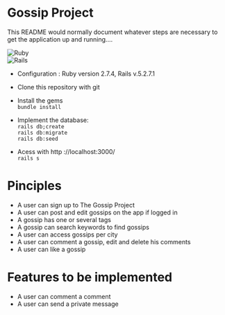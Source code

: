 # Gossip Project
This README would normally document whatever steps are necessary to get the
application up and running....

![Ruby](https://img.shields.io/badge/ruby-%23CC342D.svg?style=for-the-badge&logo=ruby&logoColor=white)  
![Rails](https://img.shields.io/badge/rails-%23CC0000.svg?style=for-the-badge&logo=ruby-on-rails&logoColor=white) 

* Configuration : Ruby version 2.7.4, Rails v.5.2.7.1
- Clone this repository with git
- Install the gems  
  `bundle install`
- Implement the database:  
 `rails db;create`  
 `rails db:migrate`    
 `rails db:seed`  
   
- Acess with http ://localhost:3000/  
 `rails s`


# Pinciples

* A user can sign up to The Gossip Project
* A user can post and edit gossips on the app if logged in
* A gossip has one or several tags
* A gossip can search keywords to find gossips
* A user can access gossips per city
* A user can comment a gossip, edit and delete his comments
* A user can like a gossip

# Features to be implemented

* A user can comment a comment
* A user can send a private message
